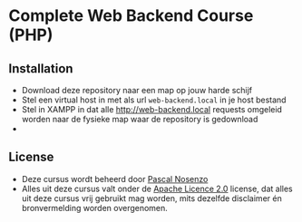 Complete Web Backend Course (PHP)
===========

## Installation

  - Download deze repository naar een map op jouw harde schijf
  - Stel een virtual host in met als url `web-backend.local` in je host bestand
  - Stel in XAMPP in dat alle http://web-backend.local requests omgeleid worden naar de fysieke map waar de repository is gedownload
  - 
## License

  - Deze cursus wordt beheerd door [Pascal Nosenzo](mailto:info@pascalculator.be)
  - Alles uit deze cursus valt onder de [Apache Licence 2.0](http://www.apache.org/licenses/LICENSE-2.0.html) license, dat alles uit deze cursus vrij gebruikt mag worden, mits dezelfde disclaimer én bronvermelding worden overgenomen.

